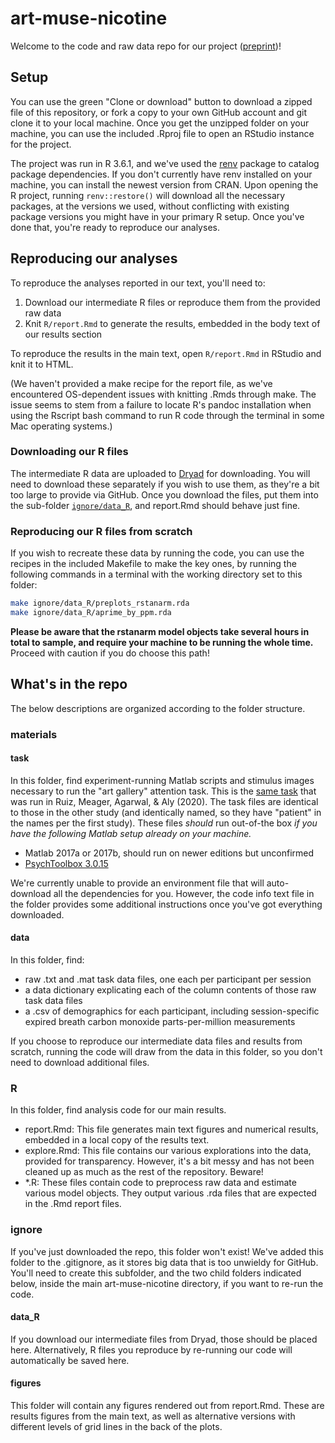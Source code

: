 # art-muse-nicotine

Welcome to the code and raw data repo for our project ([preprint](https://doi.org/10.1101/2020.05.19.104497))!

## Setup

You can use the green "Clone or download" button to download a zipped file of this repository, or fork a copy to your own GitHub account and git clone it to your local machine. Once you get the unzipped folder on your machine, you can use the included .Rproj file to open an RStudio instance for the project.

The project was run in R 3.6.1, and we've used the [renv](https://rstudio.github.io/renv/articles/renv.html) package to catalog package dependencies. If you don't currently have renv installed on your machine, you can install the newest version from CRAN. Upon opening the R project, running `renv::restore()` will download all the necessary packages, at the versions we used, without conflicting with existing package versions you might have in your primary R setup. Once you've done that, you're ready to reproduce our analyses.

## Reproducing our analyses

To reproduce the analyses reported in our text, you'll need to:

1. Download our intermediate R files or reproduce them from the provided raw data
2. Knit `R/report.Rmd` to generate the results, embedded in the body text of our results section

To reproduce the results in the main text, open `R/report.Rmd` in RStudio and knit it to HTML. 

(We haven't provided a make recipe for the report file, as we've encountered OS-dependent issues with knitting .Rmds through make. The issue seems to stem from a failure to locate R's pandoc installation when using the Rscript bash command to run R code through the terminal in some Mac operating systems.)

### Downloading our R files

The intermediate R data are uploaded to [Dryad](https://datadryad.org/stash/dataset/doi:10.5061/dryad.79cnp5hs7) for downloading. You will need to download these separately if you wish to use them, as they're a bit too large to provide via GitHub. Once you download the files, put them into the sub-folder [`ignore/data_R`](#data_r), and report.Rmd should behave just fine.

### Reproducing our R files from scratch

If you wish to recreate these data by running the code, you can use the recipes in the included Makefile to make the key ones, by running the following commands in a terminal with the working directory set to this folder:

```bash
make ignore/data_R/preplots_rstanarm.rda
make ignore/data_R/aprime_by_ppm.rda
```

**Please be aware that the rstanarm model objects take several hours in total to sample, and require your machine to be running the whole time.** Proceed with caution if you do choose this path!

## What's in the repo

The below descriptions are organized according to the folder structure.

### materials

#### task

In this folder, find experiment-running Matlab scripts and stimulus images necessary to run the "art gallery" attention task. This is the [same task](https://github.com/alylab/artmusePatient) that was run in Ruiz, Meager, Agarwal, & Aly (2020). The task files are identical to those in the other study (and identically named, so they have "patient" in the names per the first study). These files _should_ run out-of-the box _if you have the following Matlab setup already on your machine._

- Matlab 2017a or 2017b, should run on newer editions but unconfirmed
- [PsychToolbox 3.0.15](http://psychtoolbox.org/download.html)

We're currently unable to provide an environment file that will auto-download all the dependencies for you. However, the code info text file in the folder provides some additional instructions once you've got everything downloaded.

#### data

In this folder, find:

- raw .txt and .mat task data files, one each per participant per session
- a data dictionary explicating each of the column contents of those raw task data files
- a .csv of demographics for each participant, including session-specific expired breath carbon monoxide parts-per-million measurements

If you choose to reproduce our intermediate data files and results from scratch, running the code will draw from the data in this folder, so you don't need to download additional files.

### R

In this folder, find analysis code for our main results.

- report.Rmd: This file generates main text figures and numerical results, embedded in a local copy of the results text.
- explore.Rmd: This file contains our various explorations into the data, provided for transparency. However, it's a bit messy and has not been cleaned up as much as the rest of the repository. Beware!
- *.R: These files contain code to preprocess raw data and estimate various model objects. They output various .rda files that are expected in the .Rmd report files.

### ignore

If you've just downloaded the repo, this folder won't exist! We've added this folder to the .gitignore, as it stores big data that is too unwieldy for GitHub. You'll need to create this subfolder, and the two child folders indicated below, inside the main art-muse-nicotine directory, if you want to re-run the code.

#### data_R

If you download our intermediate files from Dryad, those should be placed here. Alternatively, R files you reproduce by re-running our code will automatically be saved here.

#### figures

This folder will contain any figures rendered out from report.Rmd. These are results figures from the main text, as well as alternative versions with different levels of grid lines in the back of the plots.
